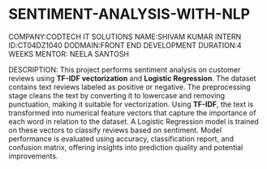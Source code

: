 # SENTIMENT-ANALYSIS-WITH-NLP
COMPANY:CODTECH IT SOLUTIONS
NAME:SHIVAM KUMAR
INTERN ID:CT04DZ1040
DODMAIN:FRONT END DEVELOPMENT
DURATION:4 WEEKS
MENTOR: NEELA SANTOSH 

DESCRIPTION:
This project performs sentiment analysis on customer reviews using **TF-IDF vectorization** and **Logistic Regression**.
The dataset contains text reviews labeled as positive or negative.
The preprocessing stage cleans the text by converting it to lowercase and removing punctuation, making it suitable for vectorization.
Using **TF-IDF**, the text is transformed into numerical feature vectors that capture the importance of each word in relation to the dataset.
A Logistic Regression model is trained on these vectors to classify reviews based on sentiment.
Model performance is evaluated using accuracy, classification report, and confusion matrix, offering insights into prediction quality and potential improvements.

